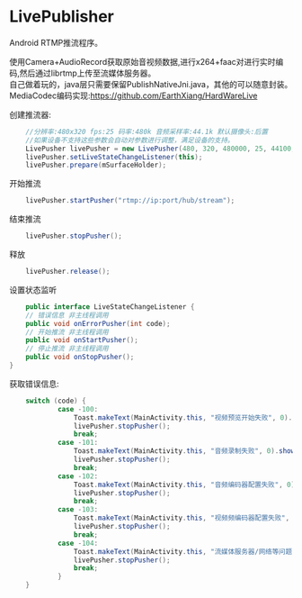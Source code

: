 # LivePublisher
Android RTMP推流程序。

使用Camera+AudioRecord获取原始音视频数据,进行x264+faac对进行实时编码,然后通过librtmp上传至流媒体服务器。	
自己做着玩的，java层只需要保留PublishNativeJni.java，其他的可以随意封装。	
MediaCodec编码实现:https://github.com/EarthXiang/HardWareLive

创建推流器:
```java  
    //分辨率:480x320 fps:25 码率:480k 音频采样率:44.1k 默认摄像头:后置
    //如果设备不支持这些参数会自动对参数进行调整，满足设备的支持。
    LivePusher livePusher = new LivePusher(480, 320, 480000, 25, 44100,CameraInfo.CAMERA_FACING_BACK); 
	livePusher.setLiveStateChangeListener(this);  
	livePusher.prepare(mSurfaceHolder);
```
开始推流
```java
    livePusher.startPusher("rtmp://ip:port/hub/stream");
```
结束推流
```java
    livePusher.stopPusher();
```
释放
```java
    livePusher.release();
```
设置状态监听
```java
	public interface LiveStateChangeListener {
	// 错误信息 非主线程调用
	public void onErrorPusher(int code);
	// 开始推流 非主线程调用
	public void onStartPusher();
	// 停止推流 非主线程调用
	public void onStopPusher();
}
```
获取错误信息:
```java
   	switch (code) {
			case -100:
				Toast.makeText(MainActivity.this, "视频预览开始失败", 0).show();
				livePusher.stopPusher();
				break;
			case -101:
				Toast.makeText(MainActivity.this, "音频录制失败", 0).show();
				livePusher.stopPusher();
				break;
			case -102:
				Toast.makeText(MainActivity.this, "音频编码器配置失败", 0).show();
				livePusher.stopPusher();
				break;
			case -103:
				Toast.makeText(MainActivity.this, "视频频编码器配置失败", 0).show();
				livePusher.stopPusher();
				break;
			case -104:
				Toast.makeText(MainActivity.this, "流媒体服务器/网络等问题", 0).show();
				livePusher.stopPusher();
				break;
			}
	}
```
